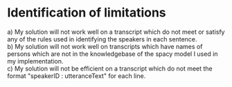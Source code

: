 # Identification of limitations

a) My solution will not work well on a transcript which do not meet or satisfy any of the rules used in identifying the speakers in each sentence.<br/>
b) My solution will not work well on transcripts which have names of persons which are not in the knowledgebase of the spacy model I used in my implementation. <br/>
c) My solution will not be efficient on a transcript which do not meet the format "speakerID : utteranceText" for each line.<br/>

